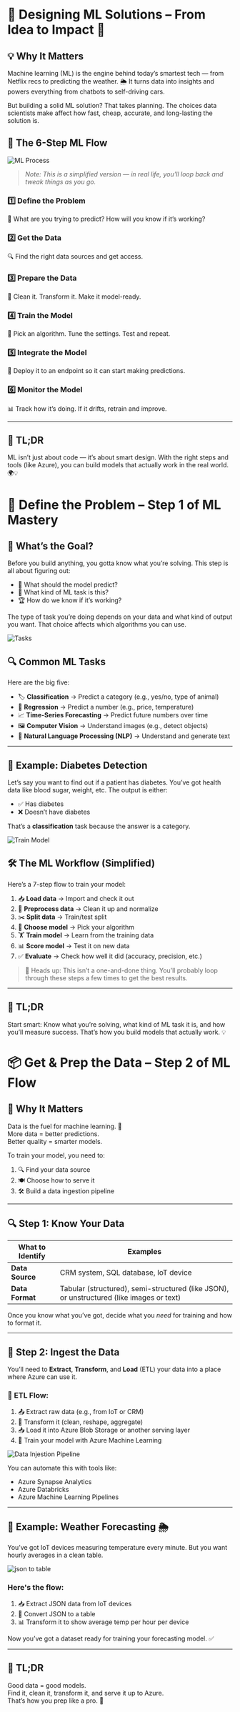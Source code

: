 # 🧠 Designing ML Solutions – From Idea to Impact 🚀  

## 💡 Why It Matters

Machine learning (ML) is the engine behind today’s smartest tech — from Netflix recs to predicting the weather. 🌦️ It turns data into insights and powers everything from chatbots to self-driving cars.

But building a solid ML solution? That takes planning. The choices data scientists make affect how fast, cheap, accurate, and long-lasting the solution is.

## 🔁 The 6-Step ML Flow

![ML Process](https://github.com/codess-aus/AI-Fundamentals-Prep/blob/0f898c4c954d821d21370a3a736e3b3257d41f97/docs/assets/machine-learning-process.png)

> *Note: This is a simplified version — in real life, you’ll loop back and tweak things as you go.*

### 1️⃣ Define the Problem  
🎯 What are you trying to predict? How will you know if it’s working?

### 2️⃣ Get the Data  
🔍 Find the right data sources and get access.

### 3️⃣ Prepare the Data  
🧹 Clean it. Transform it. Make it model-ready.

### 4️⃣ Train the Model  
🧪 Pick an algorithm. Tune the settings. Test and repeat.

### 5️⃣ Integrate the Model  
🚀 Deploy it to an endpoint so it can start making predictions.

### 6️⃣ Monitor the Model  
📊 Track how it’s doing. If it drifts, retrain and improve.

---

## 🎉 TL;DR

ML isn’t just about code — it’s about smart design. With the right steps and tools (like Azure), you can build models that actually work in the real world. 🌍💡

# 🎯 Define the Problem – Step 1 of ML Mastery  

## 🧠 What’s the Goal?

Before you build anything, you gotta know what you’re solving. This step is all about figuring out:

- 🤔 What should the model predict?  
- 🧩 What kind of ML task is this?  
- 🏆 How do we know if it’s working?

The type of task you’re doing depends on your data and what kind of output you want. That choice affects which algorithms you can use.

![Tasks](https://github.com/codess-aus/AI-Fundamentals-Prep/blob/3d1254b198ed4951734fc316a0a15675bfe7e12b/docs/assets/02-01-overview-tasks.png)


## 🔍 Common ML Tasks

Here are the big five:

- 🏷️ **Classification** → Predict a category (e.g., yes/no, type of animal)  
- 🔢 **Regression** → Predict a number (e.g., price, temperature)  
- 📈 **Time-Series Forecasting** → Predict future numbers over time  
- 🖼️ **Computer Vision** → Understand images (e.g., detect objects)  
- 💬 **Natural Language Processing (NLP)** → Understand and generate text  

---

## 🧪 Example: Diabetes Detection

Let’s say you want to find out if a patient has diabetes. You’ve got health data like blood sugar, weight, etc. The output is either:

- ✅ Has diabetes  
- ❌ Doesn’t have diabetes  

That’s a **classification** task because the answer is a category.

![Train Model](https://github.com/codess-aus/AI-Fundamentals-Prep/blob/3d1254b198ed4951734fc316a0a15675bfe7e12b/docs/assets/train-model-process.png)

## 🛠️ The ML Workflow (Simplified)

Here’s a 7-step flow to train your model:

1. 📥 **Load data** → Import and check it out  
2. 🧹 **Preprocess data** → Clean it up and normalize  
3. ✂️ **Split data** → Train/test split  
4. 🧠 **Choose model** → Pick your algorithm  
5. 🏋️ **Train model** → Learn from the training data  
6. 📊 **Score model** → Test it on new data  
7. ✅ **Evaluate** → Check how well it did (accuracy, precision, etc.)

> 🔁 Heads up: This isn’t a one-and-done thing. You’ll probably loop through these steps a few times to get the best results.

---

## 🎉 TL;DR

Start smart: Know what you’re solving, what kind of ML task it is, and how you’ll measure success. That’s how you build models that actually work. 💡

# 📦 Get & Prep the Data – Step 2 of ML Flow  

## 🧠 Why It Matters

Data is the fuel for machine learning. 🚀  
More data = better predictions.  
Better quality = smarter models.

To train your model, you need to:

1. 🔍 Find your data source  
2. 🍽️ Choose how to serve it  
3. 🛠️ Build a data ingestion pipeline  

---

## 🔍 Step 1: Know Your Data

| What to Identify | Examples |
|------------------|----------|
| **Data Source** | CRM system, SQL database, IoT device |
| **Data Format** | Tabular (structured), semi-structured (like JSON), or unstructured (like images or text) |

Once you know what you’ve got, decide what you *need* for training and how to format it.

---

## 🔄 Step 2: Ingest the Data

You’ll need to **Extract**, **Transform**, and **Load** (ETL) your data into a place where Azure can use it.

### 🔁 ETL Flow:

1. 📤 Extract raw data (e.g., from IoT or CRM)  
2. 🔄 Transform it (clean, reshape, aggregate)  
3. 📥 Load it into Azure Blob Storage or another serving layer  
4. 🧠 Train your model with Azure Machine Learning  

![Data Injestion Pipeline](https://github.com/codess-aus/AI-Fundamentals-Prep/blob/e62aa89cf7559d652269f61c4c64d9bed5c94b2a/docs/assets/data-ingestion-pipeline.png)

You can automate this with tools like:

- Azure Synapse Analytics  
- Azure Databricks  
- Azure Machine Learning Pipelines  

---

## 🧪 Example: Weather Forecasting 🌦️

You’ve got IoT devices measuring temperature every minute. But you want hourly averages in a clean table.

![json to table](https://github.com/codess-aus/AI-Fundamentals-Prep/blob/e62aa89cf7559d652269f61c4c64d9bed5c94b2a/docs/assets/json-to-table.png)

### Here's the flow:

1. 📥 Extract JSON data from IoT devices  
2. 🔄 Convert JSON to a table  
3. 📊 Transform it to show average temp per hour per device  

Now you’ve got a dataset ready for training your forecasting model. ✅

---

## 🎉 TL;DR

Good data = good models.  
Find it, clean it, transform it, and serve it up to Azure.  
That’s how you prep like a pro. 💪


